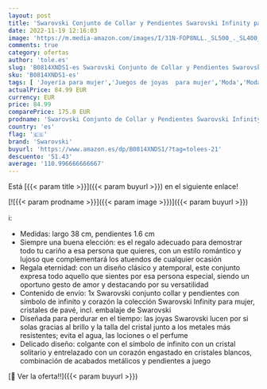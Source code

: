 ```yaml
---
layout: post
title: 'Swarovski Conjunto de Collar y Pendientes Swarovski Infinity para Mujer  Silueta de Corazón e Infinito  Colección Swarovski Infinity de Swarovski'
date: 2022-11-19 12:16:03
image: 'https://m.media-amazon.com/images/I/31N-FOP8NLL._SL500_._SL400_.jpg'
comments: true
category: ofertas
author: 'tole.es'
slug: 'B0814XNDS1-es Swarovski Conjunto de Collar y Pendientes Swarovski...'
sku: 'B0814XNDS1-es'
tags: [ 'Joyería para mujer','Juegos de joyas  para mujer','Moda','Moda Mujer','swarovski','🇪🇸', ]
actualPrice: 84.99 EUR
currency: EUR
price: 84.99
comparePrice: 175.0 EUR
prodname: 'Swarovski Conjunto de Collar y Pendientes Swarovski Infinity para Mujer  Silueta de Corazón e Infinito  Colección Swarovski Infinity de Swarovski'
country: 'es'
flag: '🇪🇸'
brand: 'Swarovski'
buyurl: 'https://www.amazon.es/dp/B0814XNDS1/?tag=tolees-21'
descuento: '51.43'
average: '110.996666666667'
---
```


Está [{{< param title >}}]({{< param buyurl >}}) en el siguiente enlace!

[![{{< param prodname >}}]({{< param image >}})]({{< param buyurl >}})

ℹ️:

- Medidas: largo 38 cm, pendientes 1.6 cm
- Siempre una buena elección: es el regalo adecuado para demostrar todo tu cariño a esa persona que quieres, con un estilo romántico y lujoso que complementará los atuendos de cualquier ocasión
- Regala eternidad: con un diseño clásico y atemporal, este conjunto expresa todo aquello que sientes por esa persona especial, siendo un oportuno gesto de amor y destacando por su versatilidad
- Contenido de envío: 1x Swarovski conjunto collar y pendientes con símbolo de infinito y corazón la colección Swarovski Infinity para mujer, cristales de pavé, incl. embalaje de Swarovski
- Diseñada para perdurar en el tiempo: las joyas Swarovski lucen por si solas gracias al brillo y la talla del cristal junto a los metales más resistentes; evita el agua, las lociones o el perfume
- Delicado diseño: colgante con el símbolo de infinito con un cristal solitario y entrelazado con un corazón engastado en cristales blancos, combinación de acabados metálicos y pendientes a juego

[🛒 Ver la oferta!!]({{< param buyurl >}})
